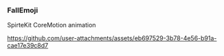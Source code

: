  ### FallEmoji

SpirteKit CoreMotion animation



https://github.com/user-attachments/assets/eb697529-3b78-4e56-b91a-cae17e39c8d7

